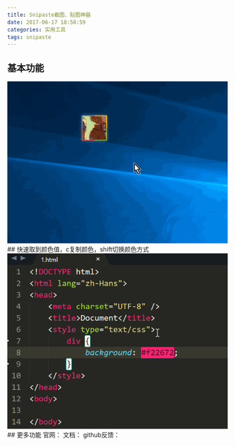 ```yaml
---
title: Snipaste截图、贴图神器
date: 2017-06-17 18:58:59
categories: 实用工具
tags: snipaste
---
```


## 基本功能
<img src="/images/snipaste.gif">
## 快速取到颜色值，c复制颜色，shift切换颜色方式
<img src="/images/snipaste-1.gif">
## 更多功能
官网：<https://zh.snipaste.com/>
文档：<https://docs.snipaste.com/zh-cn#/>
github反馈：<https://github.com/Snipaste/feedback/issues>
